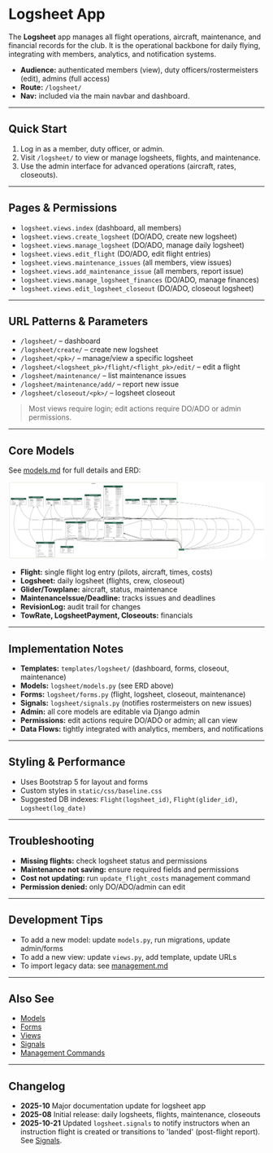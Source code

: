 # Logsheet App

The **Logsheet** app manages all flight operations, aircraft, maintenance, and financial records for the club. It is the operational backbone for daily flying, integrating with members, analytics, and notification systems.

- **Audience:** authenticated members (view), duty officers/rostermeisters (edit), admins (full access)
- **Route:** `/logsheet/`
- **Nav:** included via the main navbar and dashboard.

---

## Quick Start

1. Log in as a member, duty officer, or admin.
2. Visit `/logsheet/` to view or manage logsheets, flights, and maintenance.
3. Use the admin interface for advanced operations (aircraft, rates, closeouts).

---

## Pages & Permissions

- `logsheet.views.index` (dashboard, all members)
- `logsheet.views.create_logsheet` (DO/ADO, create new logsheet)
- `logsheet.views.manage_logsheet` (DO/ADO, manage daily logsheet)
- `logsheet.views.edit_flight` (DO/ADO, edit flight entries)
- `logsheet.views.maintenance_issues` (all members, view issues)
- `logsheet.views.add_maintenance_issue` (all members, report issue)
- `logsheet.views.manage_logsheet_finances` (DO/ADO, manage finances)
- `logsheet.views.edit_logsheet_closeout` (DO/ADO, closeout logsheet)

---

## URL Patterns & Parameters

- `/logsheet/` – dashboard
- `/logsheet/create/` – create new logsheet
- `/logsheet/<pk>/` – manage/view a specific logsheet
- `/logsheet/<logsheet_pk>/flight/<flight_pk>/edit/` – edit a flight
- `/logsheet/maintenance/` – list maintenance issues
- `/logsheet/maintenance/add/` – report new issue
- `/logsheet/closeout/<pk>/` – logsheet closeout

> Most views require login; edit actions require DO/ADO or admin permissions.

---

## Core Models

See [models.md](models.md) for full details and ERD:

![Logsheet ERD](logsheet.png)

- **Flight:** single flight log entry (pilots, aircraft, times, costs)
- **Logsheet:** daily logsheet (flights, crew, closeout)
- **Glider/Towplane:** aircraft, status, maintenance
- **MaintenanceIssue/Deadline:** tracks issues and deadlines
- **RevisionLog:** audit trail for changes
- **TowRate, LogsheetPayment, Closeouts:** financials

---

## Implementation Notes

- **Templates:** `templates/logsheet/` (dashboard, forms, closeout, maintenance)
- **Models:** `logsheet/models.py` (see ERD above)
- **Forms:** `logsheet/forms.py` (flight, logsheet, closeout, maintenance)
- **Signals:** `logsheet/signals.py` (notifies rostermeisters on new issues)
- **Admin:** all core models are editable via Django admin
- **Permissions:** edit actions require DO/ADO or admin; all can view
- **Data Flows:** tightly integrated with analytics, members, and notifications

---

## Styling & Performance

- Uses Bootstrap 5 for layout and forms
- Custom styles in `static/css/baseline.css`
- Suggested DB indexes: `Flight(logsheet_id)`, `Flight(glider_id)`, `Logsheet(log_date)`

---

## Troubleshooting

- **Missing flights:** check logsheet status and permissions
- **Maintenance not saving:** ensure required fields and permissions
- **Cost not updating:** run `update_flight_costs` management command
- **Permission denied:** only DO/ADO/admin can edit

---

## Development Tips

- To add a new model: update `models.py`, run migrations, update admin/forms
- To add a new view: update `views.py`, add template, update URLs
- To import legacy data: see [management.md](management.md)

---

## Also See
- [Models](models.md)
- [Forms](forms.md)
- [Views](views.md)
- [Signals](signals.md)
- [Management Commands](management.md)

---

## Changelog

- **2025-10** Major documentation update for logsheet app
- **2025-08** Initial release: daily logsheets, flights, maintenance, closeouts
 - **2025-10-21** Updated `logsheet.signals` to notify instructors when an instruction
	 flight is created or transitions to 'landed' (post-flight report). See [Signals](signals.md).